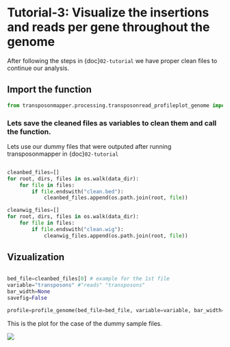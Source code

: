 # Tutorial-3: Visualize the insertions and reads per gene  throughout the genome

After following the steps in  {doc}`02-tutorial` we have proper clean files to continue our analysis.

## Import the function

```python
from transposonmapper.processing.transposonread_profileplot_genome import profile_genome
```
### Lets save the cleaned files as variables to clean them and call the function.

Lets use our dummy files that were outputed after running transposonmapper in {doc}`02-tutorial`

```python

cleanbed_files=[]
for root, dirs, files in os.walk(data_dir):
    for file in files:
        if file.endswith("clean.bed"):
            cleanbed_files.append(os.path.join(root, file))

cleanwig_files=[]
for root, dirs, files in os.walk(data_dir):
    for file in files:
        if file.endswith("clean.wig"):
            cleanwig_files.append(os.path.join(root, file))
```

##  Vizualization



``` python

bed_file=cleanbed_files[0] # example for the 1st file 
variable="transposons" #"reads" "transposons"
bar_width=None
savefig=False

profile=profile_genome(bed_file=bed_file, variable=variable, bar_width=bar_width, savefig=savefig,showfig=True)

```
This is the plot for the case of the dummy sample files. 

![](media/profile-plot-dummy.png)
